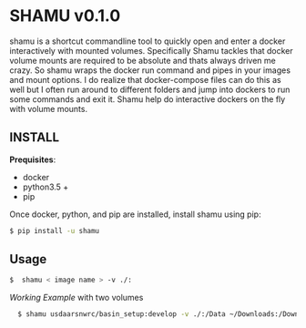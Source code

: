 # SHAMU v0.1.0

shamu is a shortcut commandline tool to quickly open and enter a docker
interactively with mounted volumes. Specifically Shamu tackles that docker
volume mounts are required to be absolute and thats always driven me crazy.
So shamu wraps the docker run command and pipes in your images and mount
options. I do realize that docker-compose files can do this as well but I
often run around to different folders and jump into dockers to run some
commands and exit it. Shamu help do interactive dockers on the fly with
volume mounts.

## INSTALL

**Prequisites**:

- docker
- python3.5 +
- pip

Once docker, python, and pip are installed, install shamu using pip:

``` bash
$ pip install -u shamu
```

## Usage

``` bash
$  shamu < image name > -v ./:
```
*Working Example* with two volumes

``` bash
  $ shamu usdaarsnwrc/basin_setup:develop -v ./:/Data ~/Downloads:/Downloads
```

